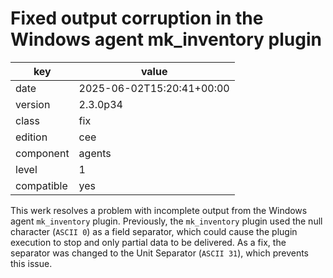 [//]: # (werk v2)
# Fixed output corruption in the Windows agent mk_inventory plugin

key        | value
---------- | ---
date       | 2025-06-02T15:20:41+00:00
version    | 2.3.0p34
class      | fix
edition    | cee
component  | agents
level      | 1
compatible | yes

This werk resolves a problem with incomplete output from the Windows agent
`mk_inventory` plugin.
Previously, the `mk_inventory` plugin used the null character (`ASCII 0`)
as a field separator, which could cause the plugin execution to stop and only
partial data to be delivered.
As a fix, the separator was changed to the Unit Separator (`ASCII 31`),
which prevents this issue.
